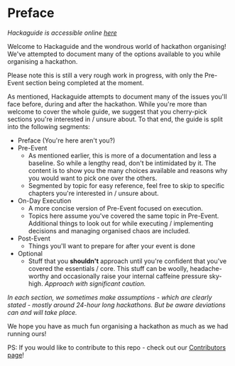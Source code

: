 # Preface

_Hackaguide is accessible online [here](https://kpchi.gitbooks.io/hackaguide/content/)_

Welcome to Hackaguide and the wondrous world of hackathon organising!  We've attempted to document many of the options available to you while organising a hackathon.  

Please note this is still a very rough work in progress, with only the Pre-Event section being completed at the moment.

As mentioned, Hackaguide attempts to document many of the issues you'll face before, during and after the hackathon.  While you're more than welcome to cover the whole guide, we suggest that you cherry-pick sections you're interested in / unsure about.  To that end, the guide is split into the following segments:

- Preface (You're here aren't you?)
- Pre-Event
	- As mentioned earlier, this is more of a documentation and less a baseline.  So while a lengthy read, don't be intimidated by it.  The content is to show you the many choices available and reasons why you would want to pick one over the others.  
	- Segmented by topic for easy reference, feel free to skip to specific chapters you're interested in / unsure about.
- On-Day Execution
	- A more concise version of Pre-Event focused on execution.
	- Topics here assume you've covered the same topic in Pre-Event.  Additional things to look out for while executing / implementing decisions and managing organised chaos are included.
- Post-Event
	- Things you'll want to prepare for after your event is done
- Optional
	- Stuff that you **shouldn't** approach until you're confident that you've covered the essentials / core.  This stuff can be woolly, headache-worthy and occasionally raise your internal caffeine pressure sky-high.  *Approach with significant caution.*

*In each section, we sometimes make assumptions - which are clearly stated - mostly around 24-hour long hackathons.  But be aware deviations can and will take place.*

We hope you have as much fun organising a hackathon as much as we had running ours!

PS: If you would like to contribute to this repo - check out our [Contributors page](CONTRIBUTING.md)!

